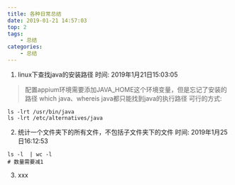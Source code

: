 ```yaml
---
title: 各种日常总结
date: 2019-01-21 14:57:03
top: 2
tags: 
	- 总结
categories: 
	- 总结
---
```

1. linux下查找java的安装路径
时间: 2019年1月21日15:03:05
> 配置appium环境需要添加JAVA_HOME这个环境变量，但是忘记了安装的路径
> which java、whereis java都只能找到java的执行路径
> 可行的方式: 
```
ls -lrt /usr/bin/java
ls -lrt /etc/alternatives/java
```

2. 统计一个文件夹下的所有文件，不包括子文件夹下的文件
时间: 2019年1月25日16:12:53
```
ls -l  | wc -l
# 数量需要减1
```

3. xxx 
